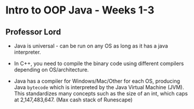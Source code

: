 # Intro to OOP Java - Weeks 1-3

## Professor Lord

* Java is universal - can be run on any OS as long as it has a java interpreter. 
* In C++, you need to compile the binary code using different compilers depending on OS/architecture.

* Java has a compiler for Windows/Mac/Other for each OS, producing Java ```bytecode``` which is interpreted by the Java Virtual Machine (JVM). This standardizes many concepts such as the size of an int, which caps at 2,147,483,647. (Max cash stack of Runescape)